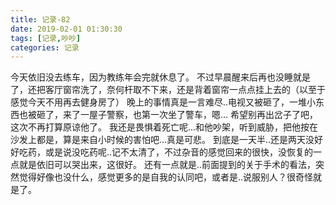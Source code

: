 ```yaml
---
title: 记录-82
date: 2019-02-01 01:30:30
tags: [记录,吵吵]
categories: 记录
---
```

今天依旧没去练车，因为教练年会完就休息了。
不过早晨醒来后再也没睡就是了，还把客厅窗帘洗了，奈何杆取不下来，还是背着窗帘一点点挂上去的（以至于感觉今天不用再去健身房了）
晚上的事情真是一言难尽..电视又被砸了，一堆小东西也被砸了，来了一屋子警察，也第一次坐了警车，嗯...
希望别再出岔子了吧，这次不再打算原谅他了。
我还是畏惧着死亡呢...和他吵架，听到威胁，把他按在沙发上都是，算是来自小时候的害怕吧...真是可悲。
到底是一天半..还是两天没好好吃药，或是说没吃药呢..记不太清了，不过杂音的感觉回来的很快，没恢复的一点就是依旧可以哭出来，这很好。
还有一点就是..前面提到的关于手术的看法，突然觉得好像也没什么，感觉更多的是自我的认同吧，或者是..说服别人？很奇怪就是了。
